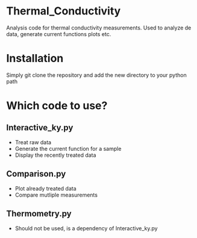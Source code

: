 # Thermal_Conductivity
Analysis code for thermal conductivity measurements. Used to analyze de data, generate current functions plots etc.

# Installation
Simply git clone the repository and add the new directory to your python path

# Which code to use?
## Interactive_ky.py
- Treat raw data
- Generate the current function for a sample
- Display the recently treated data

## Comparison.py
- Plot already treated data
- Compare mutliple measurements

## Thermometry.py
- Should not be used, is a dependency of Interactive_ky.py
